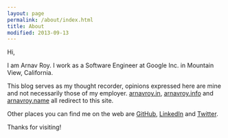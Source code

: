 ```yaml
---
layout: page
permalink: /about/index.html
title: About 
modified: 2013-09-13
---
```


Hi,

I am Arnav Roy. I work as a Software Engineer at Google Inc. in Mountain View, California.

This blog serves as my thought recorder, opinions expressed here are mine and not
necessarily those of my employer. [arnavroy.in](http://arnavroy.in), [arnavroy.info](http://arnavroy.info) and [arnavroy.name](http://arnavroy.name) all
redirect to this site.

Other places you can find me on the web are [GitHub](https://github.com/arnavroy), [LinkedIn](https://www.linkedin.com/in/arnavroy)
and [Twitter](http://twitter.com/arnav_roy).

Thanks for visiting!

